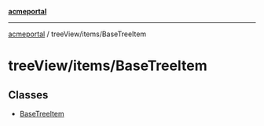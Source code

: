 [**acmeportal**](../../../README.md)

***

[acmeportal](../../../README.md) / treeView/items/BaseTreeItem

# treeView/items/BaseTreeItem

## Classes

- [BaseTreeItem](classes/BaseTreeItem.md)
